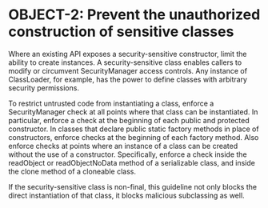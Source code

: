 # OBJECT-2: Prevent the unauthorized construction of sensitive classes
Where an existing API exposes a security-sensitive constructor, limit the ability to create instances. A security-sensitive class enables callers to modify or circumvent SecurityManager access controls. Any instance of ClassLoader, for example, has the power to define classes with arbitrary security permissions.

To restrict untrusted code from instantiating a class, enforce a SecurityManager check at all points where that class can be instantiated. In particular, enforce a check at the beginning of each public and protected constructor. In classes that declare public static factory methods in place of constructors, enforce checks at the beginning of each factory method. Also enforce checks at points where an instance of a class can be created without the use of a constructor. Specifically, enforce a check inside the readObject or readObjectNoData method of a serializable class, and inside the clone method of a cloneable class.

If the security-sensitive class is non-final, this guideline not only blocks the direct instantiation of that class, it blocks malicious subclassing as well.
